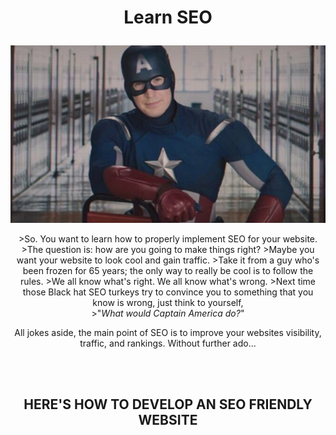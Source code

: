 # <p align="center"> Learn SEO </p>

<div align = "center">
<img src = "images/captain.jpg">
</div>

<p align="center"> 
  >So. You want to learn how to properly implement SEO for your website. 
  >The question is: how are you going to make things right? 
  >Maybe you want your website to look cool and gain traffic. 
  >Take it from a guy who's been frozen for 65 years; the only way to really be cool is to follow the rules. 
  >We all know what's right. We all know what's wrong.
  >Next time those Black hat SEO turkeys try to convince you to something that you know is wrong, just think to yourself, 
  <br>
  >"<i>What would Captain America do?</i>"
</p>
<p align="center"> 
  All jokes aside, the main point of SEO is to improve your websites visibility, traffic, and rankings.
  Without further ado...
</p>

<br></br>
## <p align="center" id = "config"> HERE'S HOW TO DEVELOP AN SEO FRIENDLY WEBSITE </p>



